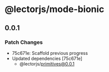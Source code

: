 # @lectorjs/mode-bionic

## 0.0.1

### Patch Changes

- 75c671e: Scaffold previous progress
- Updated dependencies [75c671e]
  - @lectorjs/primitives@0.0.1

